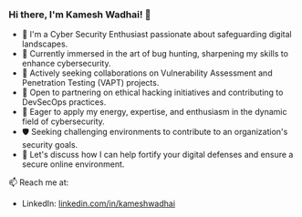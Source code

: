 ### Hi there, I'm Kamesh Wadhai! 👋

- 🔭 I'm a Cyber Security Enthusiast passionate about safeguarding digital landscapes.
- 🌱 Currently immersed in the art of bug hunting, sharpening my skills to enhance cybersecurity.
- 💼 Actively seeking collaborations on Vulnerability Assessment and Penetration Testing (VAPT) projects.
- 🤝 Open to partnering on ethical hacking initiatives and contributing to DevSecOps practices.
- 🚀 Eager to apply my energy, expertise, and enthusiasm in the dynamic field of cybersecurity.
- 🛡️ Seeking challenging environments to contribute to an organization's security goals.
- 💬 Let's discuss how I can help fortify your digital defenses and ensure a secure online environment.

📫 Reach me at:
  - LinkedIn: [linkedin.com/in/kameshwadhai](https://www.linkedin.com/in/kameshwadhai)
<!---
kameshwadhai/kameshwadhai is a ✨ special ✨ repository because its `README.md` (this file) appears on your GitHub profile.
You can click the Preview link to take a look at your changes.
--->
